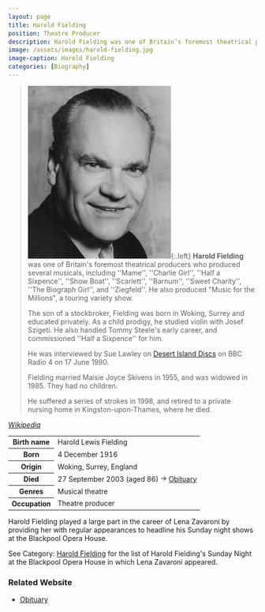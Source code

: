 ```yaml
---
layout: page
title: Harold Fielding
position: Theatre Producer
description: Harold Fielding was one of Britain’s foremost theatrical producers
image: /assets/images/harold-fielding.jpg
image-caption: Harold Fielding
categories: [Biography]
---
```


> ![Harold Fielding](/assets/images/harold-fielding.jpg){:.left}
> **Harold Fielding** was one of Britain's foremost theatrical producers who produced several musicals, including ''Mame'', ''Charlie Girl'', ''Half a Sixpence'', ''Show Boat'', ''Scarlett'', ''Barnum'', ''Sweet Charity'', ''The Biograph Girl'', and ''Ziegfeld''. He also produced &quot;Music for the Millions&quot;, a touring variety show.
>
> The son of a stockbroker, Fielding was born in Woking, Surrey and educated privately. As a child prodigy, he studied violin with Josef Szigeti. He also handled Tommy Steele's early career, and commissioned ''Half a Sixpence'' for him.
>
> He was interviewed by Sue Lawley on [Desert Island Discs](https://www.bbc.co.uk/programmes/p009404d) on BBC Radio 4 on 17 June 1990.
>
> Fielding married Maisie Joyce Skivens in 1955, and was widowed in 1985. They had no children.
>
> He suffered a series of strokes in 1998, and retired to a private nursing home in Kingston-upon-Thames, where he died.

<cite>[Wikipedia](https://en.wikipedia.org/wiki/Harold_Fielding)</cite>

<table>
<tr><th>Birth name</th><td>Harold Lewis Fielding</td></tr>
<tr><th>Born</th><td>4 December 1916</td></tr>
<tr><th>Origin</th><td>Woking, Surrey, England</td></tr>
<tr><th>Died</th><td>27 September 2003 (aged 86) <span class="up">&#8594;</span> <a href="https://www.theguardian.com/news/2003/oct/01/guardianobituaries.artsobituaries?fbclid=IwAR3kp02zkYWJKiY7wjLsn8cLz9NLD83a2tLmsvRJbgrljP-Nx42AR3QvA8s">Obituary</a></td></tr>
<tr><th>Genres</th><td>Musical theatre</td></tr>
<tr><th>Occupation</th><td>Theatre producer</td></tr>
</table>

Harold Fielding played a large part in the career of Lena Zavaroni by providing her with regular appearances to headline his Sunday night shows at the Blackpool Opera House.

See Category: [Harold Fielding](/categories/#Harold%20Fielding) for the list of Harold Fielding's Sunday Night at the Blackpool Opera House in which Lena Zavaroni appeared.

### Related Website
* [Obituary](https://www.theguardian.com/news/2003/oct/01/guardianobituaries.artsobituaries)

<style>
.up {position:relative; top:-0.1em;}}
</style>


